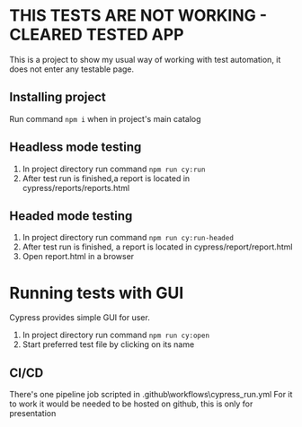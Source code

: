 # **THIS TESTS ARE NOT WORKING - CLEARED TESTED APP**

This is a project to show my usual way of working with test automation, it does not enter any testable page.

## Installing project

Run command `npm i` when in project's main catalog

## Headless mode testing

1. In project directory run command `npm run cy:run`
2. After test run is finished,a report is located in cypress/reports/reports.html

## Headed mode testing

1. In project directory run command `npm run cy:run-headed`
2. After test run is finished, a report is located in cypress/report/report.html
3. Open report.html in a browser

# Running tests with GUI

Cypress provides simple GUI for user.

1. In project directory run command `npm run cy:open`
2. Start preferred test file by clicking on its name

## CI/CD

There's one pipeline job scripted in .github\workflows\cypress_run.yml
For it to work it would be needed to be hosted on github, this is only for presentation
